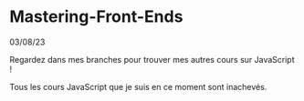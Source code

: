 # Mastering-Front-Ends
03/08/23

Regardez dans mes branches pour trouver mes autres cours sur JavaScript !

Tous les cours JavaScript que je suis en ce moment sont inachevés.
